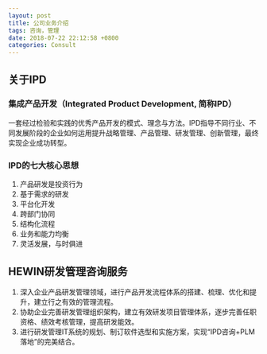 ```yaml
---
layout: post
title: 公司业务介绍
tags: 咨询，管理
date: 2018-07-22 22:12:58 +0800
categories: Consult
---
```



## 关于IPD

### 集成产品开发（Integrated Product Development, 简称IPD）
一套经过检验和实践的优秀产品开发的模式、理念与方法。IPD指导不同行业、不同发展阶段的企业如何运用提升战略管理、产品管理、研发管理、创新管理，最终实现企业成功转型。

### IPD的七大核心思想
1. 产品研发是投资行为
2. 基于需求的研发
3. 平台化开发
4. 跨部门协同
5. 结构化流程
6. 业务和能力均衡
7. 灵活发展，与时俱进


## HEWIN研发管理咨询服务

1. 深入企业产品研发管理领域，进行产品开发流程体系的搭建、梳理、优化和提升，建立行之有效的管理流程。
2. 协助企业完善研发管理组织架构，建立有效研发项目管理体系，逐步完善任职资格、绩效考核管理，提高研发能效。
3. 进行研发管理IT系统的规划、制订软件选型和实施方案，实现“IPD咨询+PLM落地”的完美结合。

